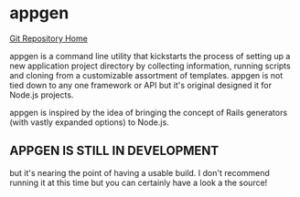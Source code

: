 # appgen

[Git Repository Home](http://github.com/Jeff-Russ/appgen)

appgen is a command line utility that kickstarts the process of setting up a new application project directory by collecting information, running scripts and cloning from a customizable assortment of templates. appgen is not tied down to any one framework or API but it's original designed it for Node.js projects.  

appgen is inspired by the idea of bringing the concept of Rails generators (with vastly expanded options) to Node.js.  

## APPGEN IS STILL IN DEVELOPMENT 
but it's nearing the point of having a usable build. I don't recommend running it at this time but you can certainly have a look a the source!  
